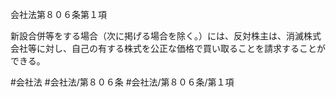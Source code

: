 会社法第８０６条第１項

新設合併等をする場合（次に掲げる場合を除く。）には、反対株主は、消滅株式会社等に対し、自己の有する株式を公正な価格で買い取ることを請求することができる。

#会社法
#会社法/第８０６条
#会社法/第８０６条/第１項
